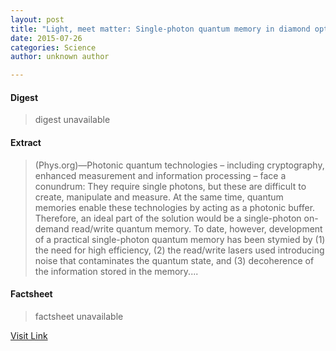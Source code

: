 ```yaml
---
layout: post
title: "Light, meet matter: Single-photon quantum memory in diamond optical phonons at room temperature"
date: 2015-07-26
categories: Science
author: unknown author

---
```



#### Digest
>digest unavailable

#### Extract
>(Phys.org)—Photonic quantum technologies – including cryptography, enhanced measurement and information processing – face a conundrum: They require single photons, but these are difficult to create, manipulate and measure. At the same time, quantum memories enable these technologies by acting as a photonic buffer. Therefore, an ideal part of the solution would be a single-photon on-demand read/write quantum memory. To date, however, development of a practical single-photon quantum memory has been stymied by (1) the need for high efficiency, (2) the read/write lasers used introducing noise that contaminates the quantum state, and (3) decoherence of the information stored in the memory....

#### Factsheet
>factsheet unavailable

[Visit Link](http://phys.org/news344501981.html)



